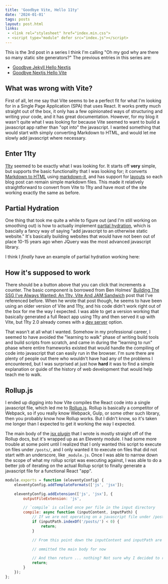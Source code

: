 ```yaml
---
title: 'Goodbye Vite, Hello 11ty'
date: '2024-01-01'
tags: posts
layout: post.html
links:
 - <link rel="stylesheet" href="index.min.css">
 - <script type="module" defer src="index.js"></script>
---
```


This is the 3rd post in a series I think I'm calling "Oh my god why are there so many static site generators?" The previous entries in this series are:

* [Goodbye Jekyll Hello Nextjs](posts/2023/01/15/goodbye-jekyll-hello-nextjs/index.md)
* [Goodbye Nextjs Hello Vite](posts/2023/06/26/goodbye-next-hello-vite/index.md)

## What was wrong with Vite?

First of all, let me say that Vite seems to be a perfect fit for what I'm looking for in a Single Page Application (SPA) that uses React. It works pretty much straight out of the box, it only has a few opinionated ways of structuring and writing your code, and it has great documentation. However, for my blog it wasn't quite what I was looking for because Vite seemed to want to build a javascript app rather than "opt into" the javascript. I wanted something that would start with simply converting Markdown to HTML, and would let me slowly add javascript where necessary.

## Enter 11ty

[11ty](https://11ty.dev/) seemed to be exactly what I was looking for. It starts off **very** simple, but supports the basic functionality that I was looking for; it converts [Markdown to HTML](https://www.11ty.dev/docs/languages/markdown/) using [markdown-it](https://www.npmjs.com/package/markdown-it), and has support for [layouts](https://www.11ty.dev/docs/layouts/) so each blog post can remain simple markdown files. This made it relatively straightforward to convert from Vite to 11ty and have most of the site working exactly the same as before.

## Partial Hydration

One thing that took me quite a while to figure out (and I'm still working on smoothing out) is how to actually implement [partial hydration](https://en.wikipedia.org/wiki/Hydration_(web_development)), which is bascially a fancy way of saying "add javascript to an otherwise static website." It's basically building websites that would have not been out of place 10-15 years ago when JQuery was the most advanced javascript library.

I think I *finally* have an example of partial hydration working here:

<div id="react-root"></div>

## How it's supposed to work

There should be a button above that you can click that increments a counter. The basic component is borrowed from Ben Holmes' [Building The SSG I've Always Wanted: An 11ty, Vite And JAM Sandwich](https://www.smashingmagazine.com/2021/10/building-ssg-11ty-vite-jam-sandwich/) post that I've referenced before. When he wrote that post though, he seems to have been using an older version of Vite and 11ty, and his code didn't work right out of the box for me the way I expected. I was able to get a version working that basically generated a full React app using 11ty and then served it up with Vite, but 11ty 2.0 already comes with a [dev server](https://www.11ty.dev/docs/dev-server/) option.

That wasn't at all what I wanted. Somehow in my professional career, I seemed to have avoided the "learning to walk" phase of writing build tools and build scripts from scratch, and came in during the "learning to run" phase where entire frameworks existed that would handle the compiling of code into javascript that can easily run in the browser. I'm sure there are plenty of people out there who wouldn't have had any of the problems I encountered, but I was surprised at just how **hard** it was to find a simple explanation or guide of the history of web development that would help teach me to walk.

## Rollup.js

I ended up digging into how Vite compiles the React code into a single javascript file, which led me to [Rollup.js](https://rollupjs.org/). Rollup is basically a competitor of Webpack, so if you really know Webpack, Gulp, or some other such library, then you probably know how Rollup works. But I didn't know, so it's taken me longer than I expected to get it working the way I expected.

The main body of the [jsx plugin](https://github.com/johnsiddoway/blog/blob/1111cf1913324e56152446094cda758e94dadb5b/jsxPlugin.js) that I wrote is mostly straight off of the Rollup docs, but it's wrapped up as an Eleventy module. I had some more trouble at some point until I realized that I only wanted this script to execute on files under `/posts/`, and I only wanted it to execute on files that did not start with an underscore, like `_module.js`. Once I was able to narrow down the scope of what my rollup script was executing against, I was able to do a better job of iterating on the actual Rollup script to finally generate a javascript file for a functional React "app".

```javascript
module.exports = function (eleventyConfig) {
	eleventyConfig.addTemplateFormats(['js', 'jsx']);

	eleventyConfig.addExtension(['js', 'jsx'], {
		outputFileExtension: 'js',

		// `compile` is called once per file in the input directory
		compile: async function (inputContent, inputPath) {
			// If we are not operating on a javascript file under /posts/, return immediately and do nothing
			if (inputPath.indexOf('/posts/') < 0) {
				return;
			}

			// From this point down the inputContent and inputPath are for a "valid" .js / .jsx file in a post directory

			// ommitted the main body for now

			// And then return ... nothing? Not sure why I decided to return nothing
			return;
		}
	});
};
```
